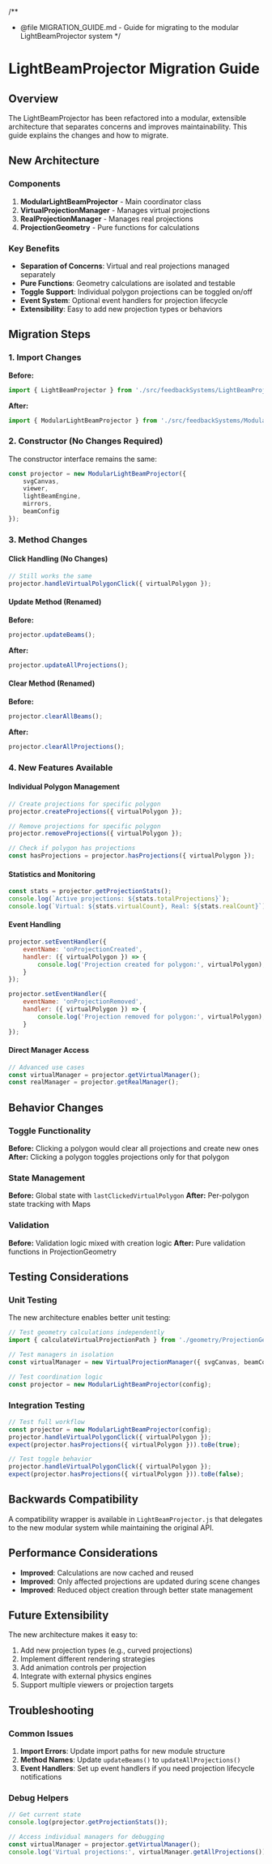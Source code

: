 /**
 * @file MIGRATION_GUIDE.md - Guide for migrating to the modular LightBeamProjector system
 */

# LightBeamProjector Migration Guide

## Overview

The LightBeamProjector has been refactored into a modular, extensible architecture that separates concerns and improves maintainability. This guide explains the changes and how to migrate.

## New Architecture

### Components

1. **ModularLightBeamProjector** - Main coordinator class
2. **VirtualProjectionManager** - Manages virtual projections
3. **RealProjectionManager** - Manages real projections  
4. **ProjectionGeometry** - Pure functions for calculations

### Key Benefits

- **Separation of Concerns**: Virtual and real projections managed separately
- **Pure Functions**: Geometry calculations are isolated and testable
- **Toggle Support**: Individual polygon projections can be toggled on/off
- **Event System**: Optional event handlers for projection lifecycle
- **Extensibility**: Easy to add new projection types or behaviors

## Migration Steps

### 1. Import Changes

**Before:**
```javascript
import { LightBeamProjector } from './src/feedbackSystems/LightBeamProjector.js';
```

**After:**
```javascript
import { ModularLightBeamProjector } from './src/feedbackSystems/ModularLightBeamProjector.js';
```

### 2. Constructor (No Changes Required)

The constructor interface remains the same:

```javascript
const projector = new ModularLightBeamProjector({
    svgCanvas,
    viewer,
    lightBeamEngine,
    mirrors,
    beamConfig
});
```

### 3. Method Changes

#### Click Handling (No Changes)
```javascript
// Still works the same
projector.handleVirtualPolygonClick({ virtualPolygon });
```

#### Update Method (Renamed)
**Before:**
```javascript
projector.updateBeams();
```

**After:**
```javascript
projector.updateAllProjections();
```

#### Clear Method (Renamed)
**Before:**
```javascript
projector.clearAllBeams();
```

**After:**
```javascript
projector.clearAllProjections();
```

### 4. New Features Available

#### Individual Polygon Management
```javascript
// Create projections for specific polygon
projector.createProjections({ virtualPolygon });

// Remove projections for specific polygon
projector.removeProjections({ virtualPolygon });

// Check if polygon has projections
const hasProjections = projector.hasProjections({ virtualPolygon });
```

#### Statistics and Monitoring
```javascript
const stats = projector.getProjectionStats();
console.log(`Active projections: ${stats.totalProjections}`);
console.log(`Virtual: ${stats.virtualCount}, Real: ${stats.realCount}`);
```

#### Event Handling
```javascript
projector.setEventHandler({ 
    eventName: 'onProjectionCreated', 
    handler: ({ virtualPolygon }) => {
        console.log('Projection created for polygon:', virtualPolygon);
    }
});

projector.setEventHandler({ 
    eventName: 'onProjectionRemoved', 
    handler: ({ virtualPolygon }) => {
        console.log('Projection removed for polygon:', virtualPolygon);
    }
});
```

#### Direct Manager Access
```javascript
// Advanced use cases
const virtualManager = projector.getVirtualManager();
const realManager = projector.getRealManager();
```

## Behavior Changes

### Toggle Functionality

**Before:** Clicking a polygon would clear all projections and create new ones
**After:** Clicking a polygon toggles projections only for that polygon

### State Management

**Before:** Global state with `lastClickedVirtualPolygon`
**After:** Per-polygon state tracking with Maps

### Validation

**Before:** Validation logic mixed with creation logic
**After:** Pure validation functions in ProjectionGeometry

## Testing Considerations

### Unit Testing

The new architecture enables better unit testing:

```javascript
// Test geometry calculations independently
import { calculateVirtualProjectionPath } from './geometry/ProjectionGeometry.js';

// Test managers in isolation
const virtualManager = new VirtualProjectionManager({ svgCanvas, beamConfig });

// Test coordination logic
const projector = new ModularLightBeamProjector(config);
```

### Integration Testing

```javascript
// Test full workflow
const projector = new ModularLightBeamProjector(config);
projector.handleVirtualPolygonClick({ virtualPolygon });
expect(projector.hasProjections({ virtualPolygon })).toBe(true);

// Test toggle behavior
projector.handleVirtualPolygonClick({ virtualPolygon });
expect(projector.hasProjections({ virtualPolygon })).toBe(false);
```

## Backwards Compatibility

A compatibility wrapper is available in `LightBeamProjector.js` that delegates to the new modular system while maintaining the original API.

## Performance Considerations

- **Improved**: Calculations are now cached and reused
- **Improved**: Only affected projections are updated during scene changes
- **Improved**: Reduced object creation through better state management

## Future Extensibility

The new architecture makes it easy to:

1. Add new projection types (e.g., curved projections)
2. Implement different rendering strategies
3. Add animation controls per projection
4. Integrate with external physics engines
5. Support multiple viewers or projection targets

## Troubleshooting

### Common Issues

1. **Import Errors**: Update import paths for new module structure
2. **Method Names**: Update `updateBeams()` to `updateAllProjections()`
3. **Event Handlers**: Set up event handlers if you need projection lifecycle notifications

### Debug Helpers

```javascript
// Get current state
console.log(projector.getProjectionStats());

// Access individual managers for debugging
const virtualManager = projector.getVirtualManager();
console.log('Virtual projections:', virtualManager.getAllProjections());
```
